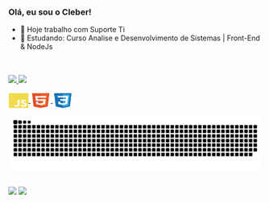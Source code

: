 ### Olá, eu sou o Cleber!
- 🔭 Hoje trabalho com Suporte Ti
- 🌱 Estudando: Curso Analise e Desenvolvimento de Sistemas | Front-End & NodeJs

<div>
<br>
<br>
  <a href="https://github.com/clebercmsf">
  <img width="48%" src="https://github-readme-stats.vercel.app/api?username=clebercmsf&show_icons=true&theme=dracula&include_all_commits=true&count_private=true"/>
  <img width="40%" src="https://github-readme-stats.vercel.app/api/top-langs/?username=clebercmsf&layout=compact&langs_count=7&theme=dracula"/>
  
</div>
  
<div style="display: inline_block"><br>
  <img align="center" alt="Cleber-Js" height="30" width="40" src="https://raw.githubusercontent.com/devicons/devicon/master/icons/javascript/javascript-plain.svg">
  <img align="center" alt="Cleber-HTML" height="30" width="40" src="https://raw.githubusercontent.com/devicons/devicon/master/icons/html5/html5-original.svg">
  <img align="center" alt="Cleber-CSS" height="30" width="40" src="https://raw.githubusercontent.com/devicons/devicon/master/icons/css3/css3-original.svg">
  
  ![Snake animation](https://github.com/clebercmsf/clebercmsf/blob/output/github-contribution-grid-snake.svg)
</div>

##

<div> 
  <a href = "mailto:cleber.cmsf@gmail.com"><img src="https://img.shields.io/badge/-Gmail-%23333?style=for-the-badge&logo=gmail&logoColor=white" target="_blank"></a>
  <a href="https://www.linkedin.com/in/clebercmsf/" target="_blank"><img src="https://img.shields.io/badge/-LinkedIn-%230077B5?style=for-the-badge&logo=linkedin&logoColor=white" target="_blank"></a> 
</div>

